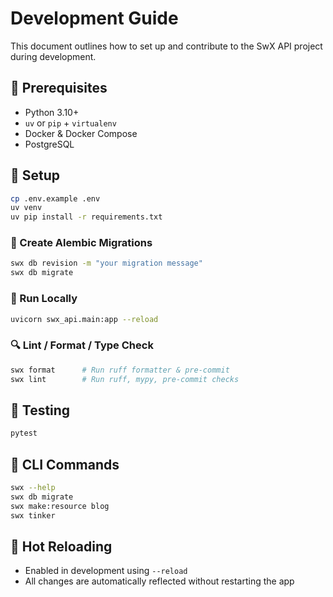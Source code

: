 # Development Guide

This document outlines how to set up and contribute to the SwX API project during development.

## 🧱 Prerequisites

- Python 3.10+
- `uv` or `pip` + `virtualenv`
- Docker & Docker Compose
- PostgreSQL

## 📁 Setup

```bash
cp .env.example .env
uv venv
uv pip install -r requirements.txt
```

### 📂 Create Alembic Migrations

```bash
swx db revision -m "your migration message"
swx db migrate
```

### 🔁 Run Locally

```bash
uvicorn swx_api.main:app --reload
```

### 🔍 Lint / Format / Type Check

```bash
swx format      # Run ruff formatter & pre-commit
swx lint        # Run ruff, mypy, pre-commit checks
```

## 🧪 Testing

```bash
pytest
```

## 📜 CLI Commands

```bash
swx --help
swx db migrate
swx make:resource blog
swx tinker
```

## 🔄 Hot Reloading

- Enabled in development using `--reload`
- All changes are automatically reflected without restarting the app
